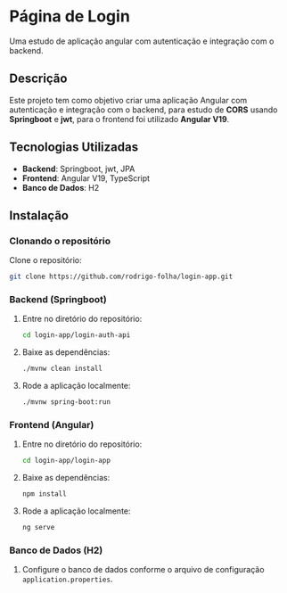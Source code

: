 
# Página de Login

Uma estudo de aplicação angular com autenticação e integração com o backend.

## Descrição

Este projeto tem como objetivo criar uma aplicação Angular com autenticação e integração com o backend, para estudo de **CORS** usando **Springboot** e **jwt**, para o frontend foi utilizado **Angular V19**.

## Tecnologias Utilizadas

- **Backend**: Springboot, jwt, JPA
- **Frontend**: Angular V19, TypeScript
- **Banco de Dados**: H2

## Instalação

### Clonando o repositório

Clone o repositório:
   ```sh
   git clone https://github.com/rodrigo-folha/login-app.git
   ```

### Backend (Springboot)

1. Entre no diretório do repositório:

   ```sh
   cd login-app/login-auth-api
   ```

2. Baixe as dependências:

   ```sh
   ./mvnw clean install
   ```

3. Rode a aplicação localmente:

   ```sh
   ./mvnw spring-boot:run
   ```

### Frontend (Angular)

1. Entre no diretório do repositório:

   ```sh
   cd login-app/login-app
   ```

2. Baixe as dependências:

   ```sh
   npm install
   ```

3. Rode a aplicação localmente:

   ```sh
   ng serve
   ```
### Banco de Dados (H2)

1. Configure o banco de dados conforme o arquivo de configuração `application.properties`.